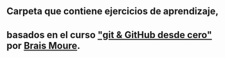 ## Carpeta que contiene ejercicios de aprendizaje,
## basados en el curso ["git & GitHub desde cero"](https://youtu.be/3GymExBkKjE?si=1xdrhtiIrWGbWhD7) por [Brais Moure](https://github.com/mouredev).
